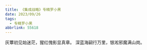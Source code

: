 ```yaml
---
title: 《集成战略》专精罗小黑
date: 2023/09/26
tags:
  - 专精罗小黑
abbrlink: 55618
---
```


灰蕈初见始迷茫，猩红傀影显真章。
深蓝海嗣行万里，银淞邪魔满山岗。
